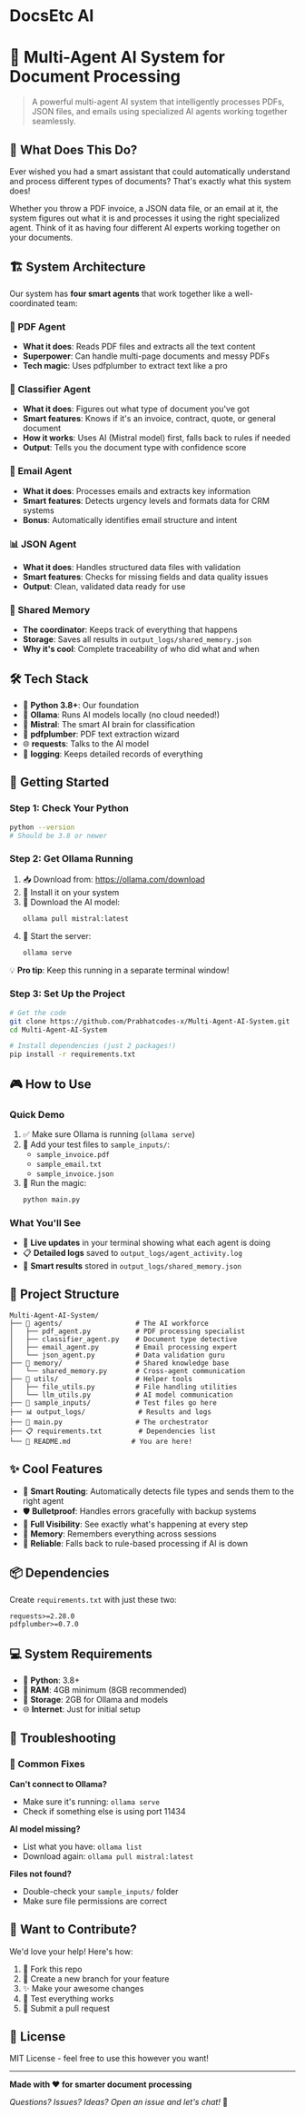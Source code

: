 # DocsEtc AI
# 🤖 Multi-Agent AI System for Document Processing

> A powerful multi-agent AI system that intelligently processes PDFs, JSON files, and emails using specialized AI agents working together seamlessly.

## 🎯 What Does This Do?

Ever wished you had a smart assistant that could automatically understand and process different types of documents? That's exactly what this system does! 

Whether you throw a PDF invoice, a JSON data file, or an email at it, the system figures out what it is and processes it using the right specialized agent. Think of it as having four different AI experts working together on your documents.

## 🏗️ System Architecture

Our system has **four smart agents** that work together like a well-coordinated team:

### 📄 PDF Agent
- **What it does**: Reads PDF files and extracts all the text content
- **Superpower**: Can handle multi-page documents and messy PDFs
- **Tech magic**: Uses pdfplumber to extract text like a pro

### 🎯 Classifier Agent  
- **What it does**: Figures out what type of document you've got
- **Smart features**: Knows if it's an invoice, contract, quote, or general document
- **How it works**: Uses AI (Mistral model) first, falls back to rules if needed
- **Output**: Tells you the document type with confidence score

### 📧 Email Agent
- **What it does**: Processes emails and extracts key information
- **Smart features**: Detects urgency levels and formats data for CRM systems
- **Bonus**: Automatically identifies email structure and intent

### 📊 JSON Agent
- **What it does**: Handles structured data files with validation
- **Smart features**: Checks for missing fields and data quality issues
- **Output**: Clean, validated data ready for use

### 🧠 Shared Memory
- **The coordinator**: Keeps track of everything that happens
- **Storage**: Saves all results in `output_logs/shared_memory.json`
- **Why it's cool**: Complete traceability of who did what and when

## 🛠️ Tech Stack

- 🐍 **Python 3.8+**: Our foundation
- 🦙 **Ollama**: Runs AI models locally (no cloud needed!)
- 🤖 **Mistral**: The smart AI brain for classification
- 📖 **pdfplumber**: PDF text extraction wizard
- 🌐 **requests**: Talks to the AI model
- 📝 **logging**: Keeps detailed records of everything

## 🚀 Getting Started

### Step 1: Check Your Python
```bash
python --version
# Should be 3.8 or newer
```

### Step 2: Get Ollama Running
1. 📥 Download from: https://ollama.com/download
2. 🔧 Install it on your system
3. 🤖 Download the AI model:
   ```bash
   ollama pull mistral:latest
   ```
4. 🚀 Start the server:
   ```bash
   ollama serve
   ```
   
💡 **Pro tip**: Keep this running in a separate terminal window!

### Step 3: Set Up the Project
```bash
# Get the code
git clone https://github.com/Prabhatcodes-x/Multi-Agent-AI-System.git
cd Multi-Agent-AI-System

# Install dependencies (just 2 packages!)
pip install -r requirements.txt
```

## 🎮 How to Use

### Quick Demo
1. ✅ Make sure Ollama is running (`ollama serve`)
2. 📁 Add your test files to `sample_inputs/`:
   - `sample_invoice.pdf`
   - `sample_email.txt` 
   - `sample_invoice.json`
3. 🚀 Run the magic:
   ```bash
   python main.py
   ```

### What You'll See
- 💬 **Live updates** in your terminal showing what each agent is doing
- 📋 **Detailed logs** saved to `output_logs/agent_activity.log`
- 🧠 **Smart results** stored in `output_logs/shared_memory.json`

## 📁 Project Structure

```
Multi-Agent-AI-System/
├── 🤖 agents/                  # The AI workforce
│   ├── pdf_agent.py           # PDF processing specialist
│   ├── classifier_agent.py    # Document type detective
│   ├── email_agent.py         # Email processing expert
│   └── json_agent.py          # Data validation guru
├── 🧠 memory/                  # Shared knowledge base
│   └── shared_memory.py       # Cross-agent communication
├── 🔧 utils/                   # Helper tools
│   ├── file_utils.py          # File handling utilities
│   └── llm_utils.py           # AI model communication
├── 📂 sample_inputs/           # Test files go here
├── 📊 output_logs/             # Results and logs
├── 🚀 main.py                  # The orchestrator
├── 📋 requirements.txt         # Dependencies list
└── 📖 README.md               # You are here!
```

## ✨ Cool Features

- 🎯 **Smart Routing**: Automatically detects file types and sends them to the right agent
- 🛡️ **Bulletproof**: Handles errors gracefully with backup systems
- 👀 **Full Visibility**: See exactly what's happening at every step
- 💾 **Memory**: Remembers everything across sessions
- 🔄 **Reliable**: Falls back to rule-based processing if AI is down

## 📦 Dependencies

Create `requirements.txt` with just these two:
```txt
requests>=2.28.0
pdfplumber>=0.7.0
```

## 💻 System Requirements

- 🐍 **Python**: 3.8+
- 🧠 **RAM**: 4GB minimum (8GB recommended)
- 💽 **Storage**: 2GB for Ollama and models
- 🌐 **Internet**: Just for initial setup

## 🚨 Troubleshooting

### 🔧 Common Fixes

**Can't connect to Ollama?**
- Make sure it's running: `ollama serve`
- Check if something else is using port 11434

**AI model missing?**
- List what you have: `ollama list`
- Download again: `ollama pull mistral:latest`

**Files not found?**
- Double-check your `sample_inputs/` folder
- Make sure file permissions are correct

## 🤝 Want to Contribute?

We'd love your help! Here's how:

1. 🍴 Fork this repo
2. 🌿 Create a new branch for your feature
3. ✨ Make your awesome changes
4. 🧪 Test everything works
5. 🚀 Submit a pull request

## 📄 License

MIT License - feel free to use this however you want!

---

**Made with ❤️ for smarter document processing**

*Questions? Issues? Ideas? Open an issue and let's chat!* 💬
